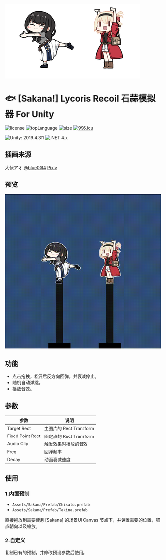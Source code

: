 ![Sakana](.github/Images/Logo.png)

# 🐟 [Sakana!] Lycoris Recoil 石蒜模拟器 For Unity

![license](https://img.shields.io/github/license/ls9512/SakanaForUnity)
![topLanguage](https://img.shields.io/github/languages/top/ls9512/SakanaForUnity)
![size](https://img.shields.io/github/languages/code-size/ls9512/SakanaForUnity)
[![996.icu](https://img.shields.io/badge/link-996.icu-red.svg)](https://996.icu)

![Unity: 2019.4.3f1](https://img.shields.io/badge/Unity-2019+-black) 
![.NET 4.x](https://img.shields.io/badge/.NET-4.x-black) 

## 插画来源
大伏アオ
[@blue00f4](https://twitter.com/blue00f4)
[Pixiv](https://pixiv.me/aoiroblue1340)

## 预览
![Sakana](.github/Images/Preview.gif)

## 功能
* 点击拖拽，松开后反方向回弹，并衰减停止。
* 随机自动弹跳。
* 播放音效。

## 参数
|参数|说明|
|-|-|
|Target Rect|主图片的 Rect Transform|
|Fixed Point Rect|固定点的 Rect Transform|
|Audio Clip|触发效果时播放的音效|
|Freq|回弹频率|
|Decay|动画衰减速度|

## 使用

### 1.内置预制
* `Assets/Sakana/Prefab/Chisato.prefab`
* `Assets/Sakana/Prefab/Takina.prefab`

直接拖放到需要使用 [Sakana] 的场景UI Canvas 节点下，并设置需要的位置，锚点朝向以及缩放。

### 2.自定义
复制已有的预制，并修改预设参数后使用。